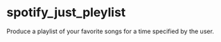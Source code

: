 # spotify_just_pleylist
Produce a playlist of your favorite songs for a time specified by the user.
